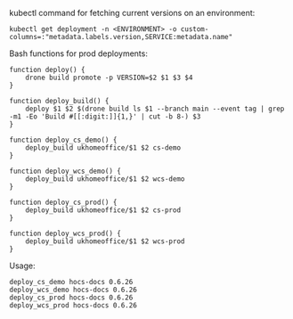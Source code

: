 kubectl command for fetching current versions on an environment:

```
kubectl get deployment -n <ENVIRONMENT> -o custom-columns=:"metadata.labels.version,SERVICE:metadata.name"
```

Bash functions for prod deployments:

```
function deploy() {
    drone build promote -p VERSION=$2 $1 $3 $4
}
 
function deploy_build() {
    deploy $1 $2 $(drone build ls $1 --branch main --event tag | grep -m1 -Eo 'Build #[[:digit:]]{1,}' | cut -b 8-) $3
}

function deploy_cs_demo() {
    deploy_build ukhomeoffice/$1 $2 cs-demo
}

function deploy_wcs_demo() {
    deploy_build ukhomeoffice/$1 $2 wcs-demo
}

function deploy_cs_prod() {
    deploy_build ukhomeoffice/$1 $2 cs-prod
}

function deploy_wcs_prod() {
    deploy_build ukhomeoffice/$1 $2 wcs-prod
}
```

Usage:
```
deploy_cs_demo hocs-docs 0.6.26
deploy_wcs_demo hocs-docs 0.6.26
deploy_cs_prod hocs-docs 0.6.26
deploy_wcs_prod hocs-docs 0.6.26
```
